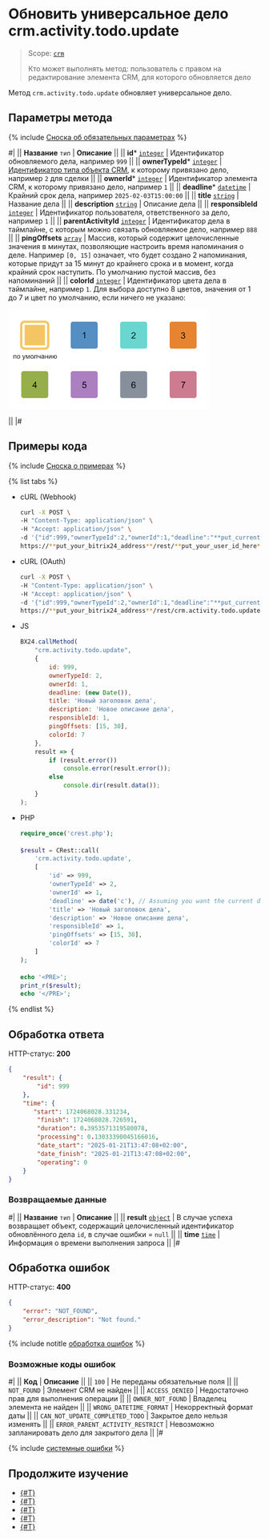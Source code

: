 # Обновить универсальное дело crm.activity.todo.update

> Scope: [`crm`](../../../../scopes/permissions.md)
>
> Кто может выполнять метод: пользователь с правом на редактирование элемента CRM, для которого обновляется дело

Метод `crm.activity.todo.update` обновляет универсальное дело. 

## Параметры метода

{% include [Сноска об обязательных параметрах](../../../../../_includes/required.md) %}

#|
|| **Название**
`тип` | **Описание** ||
|| **id***
[`integer`](../../../../data-types.md) | Идентификатор обновляемого дела, например  `999` ||
|| **ownerTypeId***
[`integer`](../../../../data-types.md) | [Идентификатор типа объекта CRM](../../../data-types.md#object_type), к которому привязано дело, например `2` для сделки ||
|| **ownerId***
[`integer`](../../../../data-types.md) | Идентификатор элемента CRM, к которому привязано дело, например `1` ||
|| **deadline***
[`datetime`](../../../../data-types.md) | Крайний срок дела, например  `2025-02-03T15:00:00` ||
|| **title**
[`string`](../../../../data-types.md) | Название дела ||
|| **description**
[`string`](../../../../data-types.md) | Описание дела ||
|| **responsibleId**
[`integer`](../../../../data-types.md) | Идентификатор пользователя, ответственного за дело, например `1` ||
|| **parentActivityId**
[`integer`](../../../../data-types.md) | Идентификатор дела в таймлайне, с которым можно связать обновляемое дело, например `888` ||
|| **pingOffsets**
[`array`](../../../../data-types.md) | Массив, который содержит целочисленные значения в минутах, позволяющие настроить время напоминания о деле. Например `[0, 15]` означает, что будет создано 2 напоминания, которые придут за 15 минут до крайнего срока и в момент, когда крайний срок наступить. По умолчанию пустой массив, без напоминаний ||
|| **colorId**
[`integer`](../../../../data-types.md) | Идентификатор цвета дела в таймлайне, например `1`. Для выбора доступно 8 цветов, значения от 1 до 7 и цвет по умолчанию, если ничего не указано:

![Доступные цвета](./_images/colors.png)

||
|#

## Примеры кода

{% include [Сноска о примерах](../../../../../_includes/examples.md) %}

{% list tabs %}

- cURL (Webhook)

    ```bash
    curl -X POST \
    -H "Content-Type: application/json" \
    -H "Accept: application/json" \
    -d '{"id":999,"ownerTypeId":2,"ownerId":1,"deadline":"**put_current_date_here**","title":"Новый заголовок дела","description":"Новое описание дела","responsibleId":1,"pingOffsets":[15,30],"colorId":7}' \
    https://**put_your_bitrix24_address**/rest/**put_your_user_id_here**/**put_your_webbhook_here**/crm.activity.todo.update
    ```

- cURL (OAuth)

    ```bash
    curl -X POST \
    -H "Content-Type: application/json" \
    -H "Accept: application/json" \
    -d '{"id":999,"ownerTypeId":2,"ownerId":1,"deadline":"**put_current_date_here**","title":"Новый заголовок дела","description":"Новое описание дела","responsibleId":1,"pingOffsets":[15,30],"colorId":7,"auth":"**put_access_token_here**"}' \
    https://**put_your_bitrix24_address**/rest/crm.activity.todo.update
    ```

- JS

    ```js
    BX24.callMethod(
        "crm.activity.todo.update",
        {
            id: 999,
            ownerTypeId: 2,
            ownerId: 1,
            deadline: (new Date()),
            title: 'Новый заголовок дела',
            description: 'Новое описание дела',
            responsibleId: 1,
            pingOffsets: [15, 30],
            colorId: 7
        }, 
        result => {
            if (result.error())
                console.error(result.error());
            else
                console.dir(result.data());
        }
    );
    ```

- PHP

    ```php
    require_once('crest.php');

    $result = CRest::call(
        'crm.activity.todo.update',
        [
            'id' => 999,
            'ownerTypeId' => 2,
            'ownerId' => 1,
            'deadline' => date('c'), // Assuming you want the current date in ISO 8601 format
            'title' => 'Новый заголовок дела',
            'description' => 'Новое описание дела',
            'responsibleId' => 1,
            'pingOffsets' => [15, 30],
            'colorId' => 7
        ]
    );

    echo '<PRE>';
    print_r($result);
    echo '</PRE>';
    ```

{% endlist %}

## Обработка ответа

HTTP-статус: **200**

```json
{
    "result": {
        "id": 999
    },
    "time": {
       "start": 1724068028.331234,
        "finish": 1724068028.726591,
        "duration": 0.3953571319580078,
        "processing": 0.13033390045166016,
        "date_start": "2025-01-21T13:47:08+02:00",
        "date_finish": "2025-01-21T13:47:08+02:00",
        "operating": 0
    }
}
```

### Возвращаемые данные

#|
|| **Название**
`тип` | **Описание** ||
|| **result**
[`object`](../../../../data-types.md) | В случае успеха возвращает объект, содержащий целочисленный идентификатор обновлённого дела `id`, в случае ошибки = `null` ||
|| **time**
[`time`](../../../../data-types.md#time) | Информация о времени выполнения запроса ||
|#

## Обработка ошибок

HTTP-статус: **400**

```json
{
    "error": "NOT_FOUND",
    "error_description": "Not found."
}
```

{% include notitle [обработка ошибок](../../../../../_includes/error-info.md) %}

### Возможные коды ошибок

#|
|| **Код** | **Описание** ||
|| `100` | Не переданы обязательные поля ||
|| `NOT_FOUND` | Элемент CRM не найден ||
|| `ACCESS_DENIED` | Недостаточно прав для выполнения операции ||
|| `OWNER_NOT_FOUND` | Владелец элемента не найден ||
|| `WRONG_DATETIME_FORMAT` | Некорректный формат даты ||
|| `CAN_NOT_UPDATE_COMPLETED_TODO` | Закрытое дело нельзя изменять ||
|| `ERROR_PARENT_ACTIVITY_RESTRICT` | Невозможно запланировать дело для закрытого дела ||
|#

{% include [системные ошибки](../../../../../_includes/system-errors.md) %}

## Продолжите изучение

- [{#T}](./crm-activity-todo-add.md)
- [{#T}](./crm-activity-todo-update-deadline.md)
- [{#T}](./crm-activity-todo-update-description.md)
- [{#T}](./crm-activity-todo-update-color.md)
- [{#T}](./crm-activity-todo-update-responsible-user.md)

